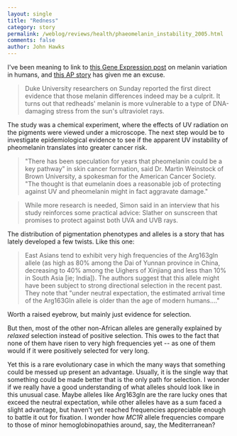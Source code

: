```yaml
---
layout: single 
title: "Redness" 
category: story
permalink: /weblog/reviews/health/phaeomelanin_instability_2005.html
comments: false 
author: John Hawks 
---
```



<p>
I've been meaning to link to <a href="http://www.gnxp.com/blog/2005/08/beyond-mc1r.php">this Gene Expression post</a> on melanin variation in humans, and <a href="http://www.msnbc.msn.com/id/9110006/">this AP story</a> has given me an excuse. 
</p>

<blockquote>Duke University researchers on Sunday reported the first direct evidence that those melanin differences indeed may be a culprit. It turns out that redheads' melanin is more vulnerable to a type of DNA-damaging stress from the sun's ultraviolet rays.</blockquote>

<p>
The study was a chemical experiment, where the effects of UV radiation on the pigments were viewed under a microscope. The next step would be to investigate epidemiological evidence to see if the apparent UV instability of pheomelanin translates into greater cancer risk. 
</p>

<blockquote>"There has been speculation for years that pheomelanin could be a key pathway" in skin cancer formation, said Dr. Martin Weinstock of Brown University, a spokesman for the American Cancer Society. "The thought is that eumelanin does a reasonable job of protecting against UV and pheomelanin might in fact aggravate damage."</blockquote>

<blockquote>While more research is needed, Simon said in an interview that his study reinforces some practical advice: Slather on sunscreen that promises to protect against both UVA and UVB rays.</blockquote>

<p>
The distribution of pigmentation phenotypes and alleles is a story that has lately developed a few twists. Like this one: 
</p>

<blockquote> East Asians tend to exhibit very high frequencies of the Arg163gln allele (as high as 80% among the Dai of Yunnan province in China, decreasing to 40% among the Uighers of Xinjiang and less than 10% in South Asia [ie; India]). The authors suggest that this allele might have been subject to strong directional selection in the recent past. They note that "under neutral expectation, the estimated arrival time of the Arg163Gln allele is older than the age of modern humans...." </blockquote>

<p>
Worth a raised eyebrow, but mainly just evidence for selection. 
</p>

<p>
But then, most of the other non-African alleles are generally explained by <i>relaxed</i> selection instead of positive selection. This owes to the fact that none of them have risen to very high frequencies yet -- as one of them would if it were positively selected for very long. 
</p>

<p>
Yet this is a rare evolutionary case in which the many ways that something could be messed up present an advantage. Usually, it is the single way that something could be made better that is the only path for selection. I wonder if we really have a good understanding of what alleles should look like in this unusual case. Maybe alleles like Arg163gln are the rare lucky ones that exceed the neutral expectation, while other alleles have as a sum faced a slight advantage, but haven't yet reached frequencies appreciable enough to battle it out for fixation. I wonder how <I>MC1R</i> allele frequencies compare to those of minor hemoglobinopathies around, say, the Mediterranean? 
</p>


